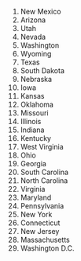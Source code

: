 1. New Mexico
2. Arizona
3. Utah
4. Nevada
5. Washington
6. Wyoming
7. Texas
8. South Dakota
9. Nebraska
10. Iowa
11. Kansas
12. Oklahoma
13. Missouri
14. Illinois
15. Indiana
16. Kentucky
17. West Virginia
18. Ohio
19. Georgia
20. South Carolina
21. North Carolina
22. Virginia
23. Maryland
24. Pennsylvania
25. New York
26. Connecticut
27. New Jersey
28. Massachusetts
29. Washington D.C.
